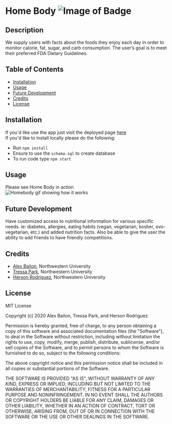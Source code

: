 # Home Body ![Image of Badge](https://img.shields.io/badge/Home%20Body-v1.0.0-blue)

## Description

We supply users with facts about the foods they enjoy each day in order to monitor calorie, fat, sugar, and carb consumption. The user’s goal is to meet their preferred FDA Dietary Guidelines.

## Table of Contents

* [Installation](#installation)
* [Usage](#usage)
* [Future Development](#future%20development)
* [Credits](#credits)
* [License](#license)


## Installation

If you'd like use the app just visit the deployed page [here](https://health-app-2020.herokuapp.com/)  
If you'd like to install locally please do the following:
* Run `npm install`
* Ensure to use the `schema.sql` to create database
* To run code type `npm start`

## Usage

Please see Home Body in action  
![Homebody gif showing how it works](./public/assets/images/HomeBody.gif)

## Future Development
Have customized access to nutritional information for various specific needs. ie: diabetes, allergies, eating habits (vegan, vegetarian, kosher, ovo-vegetarian,  etc.) and added nutrition facts. Also be able to give the user the ability to add friends to have friendly competitions.

## Credits

* [Alex Bailon](https://github.com/Alexbailon), Northwestern University
* [Tressa Park](https://github.com/TressaPark), Northwestern University
* [Herson Rodriguez](https://github.com/rodriguezh21), Northwestern University

## License
MIT License

Copyright (c) 2020 Alex Bailon, Tressa Park, and Herson Rodriguez

Permission is hereby granted, free of charge, to any person obtaining a copy of this software and associated documentation files (the "Software"), to deal in the Software without restriction, including without limitation the rights to use, copy, modify, merge, publish, distribute, sublicense, and/or sell copies of the Software, and to permit persons to whom the Software is furnished to do so, subject to the following conditions:

The above copyright notice and this permission notice shall be included in all copies or substantial portions of the Software.

THE SOFTWARE IS PROVIDED "AS IS", WITHOUT WARRANTY OF ANY KIND, EXPRESS OR IMPLIED, INCLUDING BUT NOT LIMITED TO THE WARRANTIES OF MERCHANTABILITY, FITNESS FOR A PARTICULAR PURPOSE AND NONINFRINGEMENT. IN NO EVENT SHALL THE AUTHORS OR COPYRIGHT HOLDERS BE LIABLE FOR ANY CLAIM, DAMAGES OR OTHER LIABILITY, WHETHER IN AN ACTION OF CONTRACT, TORT OR OTHERWISE, ARISING FROM, OUT OF OR IN CONNECTION WITH THE SOFTWARE OR THE USE OR OTHER DEALINGS IN THE SOFTWARE.
